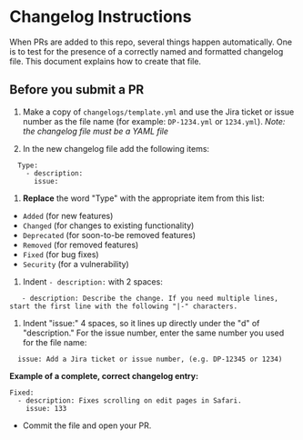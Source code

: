 # Changelog Instructions

When PRs are added to this repo, several things happen automatically. One is to test for the presence of a correctly named and formatted changelog file. This document explains how to create that file.

## Before you submit a PR

1. Make a copy of `changelogs/template.yml` and use the Jira ticket or issue number as the file name (for example: `DP-1234.yml` or `1234.yml`).  *Note: the changelog file must be a YAML file*

1. In the new changelog file add the following items:

```
  Type: 
    - description: 
      issue: 
```
1. **Replace** the word "Type" with the appropriate item from this list:

 -  `Added` (for new features)
 -  `Changed` (for changes to existing functionality)
 -  `Deprecated` (for soon-to-be removed features)
 -  `Removed` (for removed features)
 -  `Fixed` (for bug fixes)
 - `Security` (for a vulnerability)

1. Indent `- description:` with 2 spaces:

 ```
  	- description: Describe the change. If you need multiple lines, start the first line with the following "|-" characters.
  ```

1. Indent "issue:" 4 spaces, so it lines up directly under the "d" of "description." For the issue number, enter the same number you used for the file name:

  ```
    issue: Add a Jira ticket or issue number, (e.g. DP-12345 or 1234)
  ```

**Example of a complete, correct changelog entry:**

  ```
  Fixed:
    - description: Fixes scrolling on edit pages in Safari.
      issue: 133
  ```

- Commit the file and open your PR.

